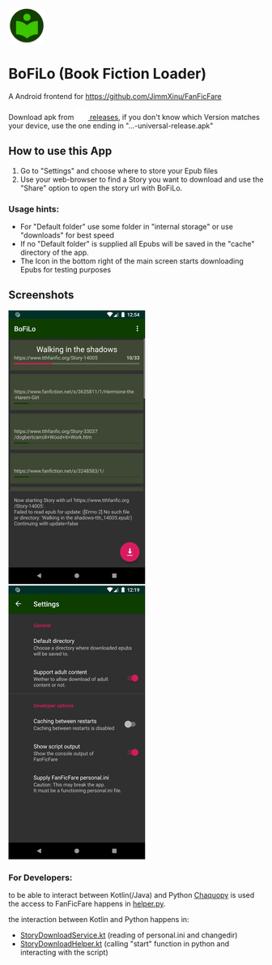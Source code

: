 ![](app/src/main/res/mipmap-hdpi/ic_launcher_round.png "Logo Bofilo")

# BoFiLo (Book Fiction Loader)

A Android frontend for https://github.com/JimmXinu/FanFicFare

Download apk from ![](app/src/main/res/drawable-mdpi/ic_notification_download.png)[ releases](https://github.com/Octav14n/BoFiLo/releases), if you don't know which Version matches your device, use the one ending in "...-universal-release.apk"

## How to use this App

1. Go to "Settings" and choose where to store your Epub files
2. Use your web-browser to find a Story you want to download and use the "Share" option to open the story url with BoFiLo.

### Usage hints:

- For "Default folder" use some folder in "internal storage" or use "downloads" for best speed
- If no "Default folder" is supplied all Epubs will be saved in the "cache" directory of the app.
- The Icon in the bottom right of the main screen starts downloading Epubs for testing purposes

## Screenshots

![Main screen](.github/screenshots/main_preview.png)![Setting screen](.github/screenshots/settings_preview.png)

### For Developers:

to be able to interact between Kotlin(/Java) and Python [Chaquopy](https://chaquo.com/chaquopy/) is used\
the access to FanFicFare happens in [helper.py](app/src/main/python/helper.py).

the interaction between Kotlin and Python happens in:

- [StoryDownloadService.kt](app/src/main/java/eu/schnuff/bofilo/download/StoryDownloadService.kt) (reading of personal.ini and changedir)
- [StoryDownloadHelper.kt](app/src/main/java/eu/schnuff/bofilo/download/StoryDownloadHelper.kt) (calling "start" function in python and interacting with the script)